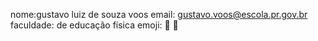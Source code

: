 nome:gustavo luiz de souza voos 
email: gustavo.voos@escola.pr.gov.br
faculdade: de educação física 
emoji: 🤙 🤙

